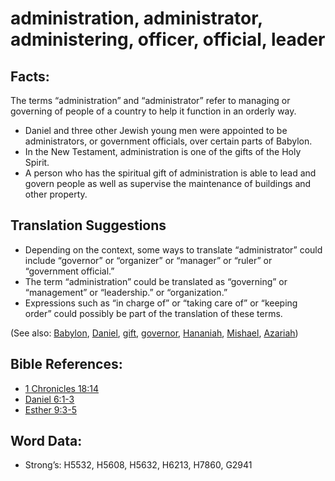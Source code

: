 # administration, administrator, administering, officer, official, leader

## Facts:

The terms “administration” and “administrator” refer to managing or governing of people of a country to help it function in an orderly way.

* Daniel and three other Jewish young men were appointed to be administrators, or government officials, over certain parts of Babylon.
* In the New Testament, administration is one of the gifts of the Holy Spirit.
* A person who has the spiritual gift of administration is able to lead and govern people as well as supervise the maintenance of buildings and other property.

## Translation Suggestions

* Depending on the context, some ways to translate “administrator” could include “governor” or “organizer” or “manager” or “ruler” or “government official.”
* The term “administration” could be translated as “governing” or “management” or “leadership.” or “organization.”
* Expressions such as “in charge of” or “taking care of” or “keeping order” could possibly be part of the translation of these terms.

(See also: [Babylon](../names/babylon.md), [Daniel](../names/daniel.md), [gift](../kt/gift.md), [governor](../other/governor.md), [Hananiah](../names/hananiah.md), [Mishael](../names/mishael.md), [Azariah](../names/azariah.md))

## Bible References:

* [1 Chronicles 18:14](rc://en/tn/help/1ch/18/14)
* [Daniel 6:1-3](rc://en/tn/help/dan/06/01)
* [Esther 9:3-5](rc://en/tn/help/est/09/03)

## Word Data:

* Strong’s: H5532, H5608, H5632, H6213, H7860, G2941
